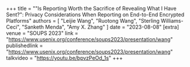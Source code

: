 +++
title = "\"Is Reporting Worth the Sacrifice of Revealing What I Have Sent?\": Privacy Considerations When Reporting on End-to-End Encrypted Platforms"
authors = [
"Leijie Wang", "Ruotong Wang", "Sterling Williams-Ceci", "Sanketh Menda", "Amy X. Zhang"
]
date = "2023-08-08"
[extra]
venue = "SOUPS 2023"
link = "https://www.usenix.org/conference/soups2023/presentation/wang"
publishedlink = "https://www.usenix.org/conference/soups2023/presentation/wang"
talkvideo = "https://youtu.be/bpvzPeOd_1s"
+++
